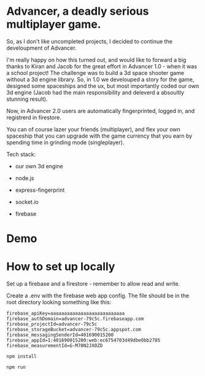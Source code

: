 # Advancer, a deadly serious multiplayer game.

So, as I don't like uncompleted projects, I decided to continue the develoupment of Advancer.

I'm really happy on how this turned out, and would like to forward a big thanks to Kiran and Jacob for the great effort in Advancer 1.0 - when it was a school project! The challenge was to build a 3d space shooter game without a 3d engine library. So, in 1.0 we develouped a story for the game, designed some spaceships and the ux, but most importantly coded our own 3d engine (Jacob had the main responsibility and deleverd a absoultly stunning result).

Now, in Advancer 2.0 users are automatically fingerprinted, logged in, and registrerd in firestore.

You can of course lazer your friends (multiplayer), and flex your own spaceship that you can upgrade with the game currency that you earn by spending time in grinding mode (singleplayer).

Tech stack:
 - our own 3d engine

 - node.js
 - express-fingerprint
 - socket.io
 - firebase


# Demo


# How to set up locally
Set up a firebase and a firestore - remember to allow read and write.

Create a .env with the firebase web app config. The file should be in the root directory looking something like this:
                
```.env
firebase_apiKey=aaaaaaaaaaaaaaaaaaaaaaaaaaa
firebase_authDomain=advancer-79c5c.firebaseapp.com
firebase_projectId=advancer-79c5c
firebase_storageBucket=advancer-79c5c.appspot.com
firebase_messagingSenderId=401690015200
firebase_appId=1:401690015200:web:ec6754703d49dbe0bb2785
firebase_measurementId=G-M70N2JX0ZD
```

`npm install`

`npm run`